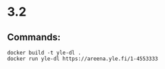 # 3.2
## Commands:
```shell
docker build -t yle-dl .
docker run yle-dl https://areena.yle.fi/1-4553333